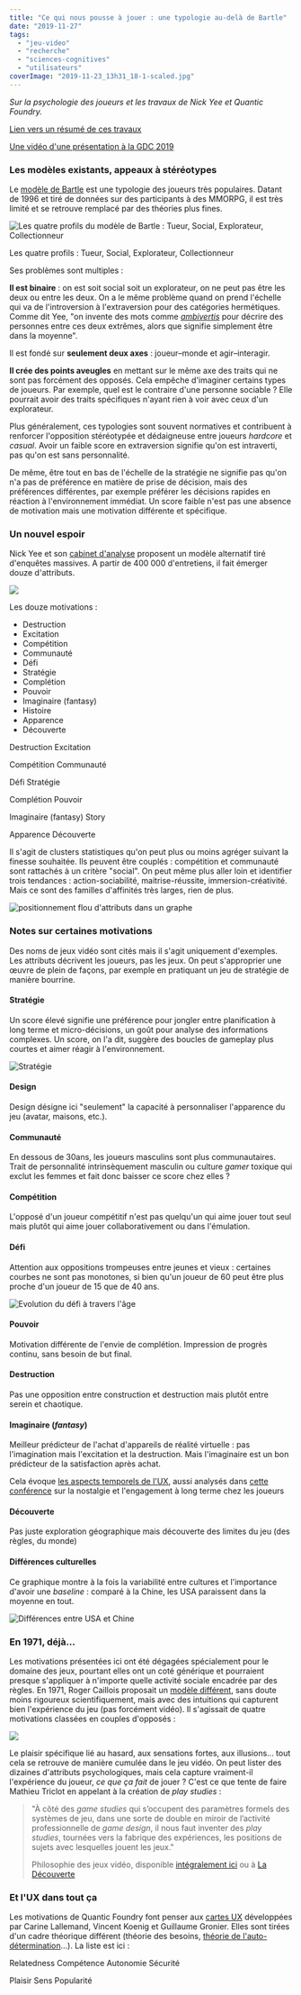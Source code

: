 ```yaml
---
title: "Ce qui nous pousse à jouer : une typologie au-delà de Bartle"
date: "2019-11-27"
tags:
  - "jeu-video"
  - "recherche"
  - "sciences-cognitives"
  - "utilisateurs"
coverImage: "2019-11-23_13h31_18-1-scaled.jpg"
---
```


_Sur la psychologie des joueurs et les travaux de Nick Yee et Quantic Foundry._

[Lien vers un résumé de ces travaux](https://quanticfoundry.com/gdc2019/)

[Une vidéo d'une présentation à la GDC 2019](https://www.gdcvault.com/play/1025742/A-Deep-Dive-into-the)

### Les modèles existants, appeaux à stéréotypes

Le [modèle de Bartle](https://en.wikipedia.org/wiki/Bartle_taxonomy_of_player_types) est une typologie des joueurs très populaires. Datant de 1996 et tiré de données sur des participants à des MMORPG, il est très limité et se retrouve remplacé par des théories plus fines.

![Les quatre profils du modèle de Bartle : Tueur, Social, Explorateur, Collectionneur](/assets/images/2019-11-23_13h31_18-1024x575.jpg)

Les quatre profils : Tueur, Social, Explorateur, Collectionneur

Ses problèmes sont multiples :

**Il est binaire** : on est soit social soit un explorateur, on ne peut pas être les deux ou entre les deux. On a le même problème quand on prend l'échelle qui va de l'introversion à l'extraversion pour des catégories hermétiques. Comme dit Yee, "on invente des mots comme [_ambivertis_](https://dictionary.cambridge.org/fr/dictionnaire/anglais/ambivert) pour décrire des personnes entre ces deux extrêmes, alors que signifie simplement être dans la moyenne".

Il est fondé sur **seulement deux axes** : joueur–monde et agir–interagir.

**Il crée des points aveugles** en mettant sur le même axe des traits qui ne sont pas forcément des opposés. Cela empêche d'imaginer certains types de joueurs. Par exemple, quel est le contraire d'une personne sociable ? Elle pourrait avoir des traits spécifiques n'ayant rien à voir avec ceux d'un explorateur.

Plus généralement, ces typologies sont souvent normatives et contribuent à renforcer l'opposition stéréotypée et dédaigneuse entre joueurs _hardcore_ et _casual_. Avoir un faible score en extraversion signifie qu'on est intraverti, pas qu'on est sans personnalité.

De même, être tout en bas de l'échelle de la stratégie ne signifie pas qu'on n'a pas de préférence en matière de prise de décision, mais des préférences différentes, par exemple préférer les décisions rapides en réaction à l'environnement immédiat. Un score faible n'est pas une absence de motivation mais une motivation différente et spécifique.

### Un nouvel espoir

Nick Yee et son [cabinet d'analyse](https://quanticfoundry.com/gdc2019/) proposent un modèle alternatif tiré d'enquêtes massives. A partir de 400 000 d'entretiens, il fait émerger douze d'attributs.

![](/assets/images/Sans-titre-1024x575.png)

Les douze motivations :

- Destruction
- Excitation
- Compétition
- Communauté
- Défi
- Stratégie
- Complétion
- Pouvoir
- Imaginaire (fantasy)
- Histoire
- Apparence
- Découverte


Destruction
Excitation

Compétition
Communauté

Défi
Stratégie

Complétion
Pouvoir

Imaginaire (fantasy)
Story

Apparence
Découverte

Il s'agit de clusters statistiques qu'on peut plus ou moins agréger suivant la finesse souhaitée. Ils peuvent être couplés : compétition et communauté sont rattachés à un critère "social". On peut même plus aller loin et identifier trois tendances : action-sociabilité, maitrise-réussite, immersion-créativité. Mais ce sont des familles d'affinités très larges, rien de plus.

![positionnement flou d'attributs dans un graphe](/assets/images/image.png)

### Notes sur certaines motivations

Des noms de jeux vidéo sont cités mais il s'agit uniquement d'exemples. Les attributs décrivent les joueurs, pas les jeux. On peut s'approprier une œuvre de plein de façons, par exemple en pratiquant un jeu de stratégie de manière bourrine.

#### **Stratégie**

Un score élevé signifie une préférence pour jongler entre planification à long terme et micro-décisions, un goût pour analyse des informations complexes. Un score, on l'a dit, suggère des boucles de gameplay plus courtes et aimer réagir à l'environnement.

![Stratégie](/assets/images/2019-11-23_18h37_04-1024x579.jpg)

#### Design

Design désigne ici "seulement" la capacité à personnaliser l'apparence du jeu (avatar, maisons, etc.).

#### Communauté

En dessous de 30ans, les joueurs masculins sont plus communautaires. Trait de personnalité intrinsèquement masculin ou culture _gamer_ toxique qui exclut les femmes et fait donc baisser ce score chez elles ?

#### **Compétition**

L'opposé d'un joueur compétitif n'est pas quelqu'un qui aime jouer tout seul mais plutôt qui aime jouer collaborativement ou dans l'émulation.

#### Défi

Attention aux oppositions trompeuses entre jeunes et vieux : certaines courbes ne sont pas monotones, si bien qu'un joueur de 60 peut être plus proche d'un joueur de 15 que de 40 ans.

![Evolution du défi à travers l'âge](/assets/images/Capture-d’écran-2019-11-27-à-20.19.22-1024x575.png)

#### Pouvoir

Motivation différente de l'envie de complétion. Impression de progrès continu, sans besoin de but final.

#### Destruction

Pas une opposition entre construction et destruction mais plutôt entre serein et chaotique.

#### Imaginaire (_fantasy_)

Meilleur prédicteur de l'achat d'appareils de réalité virtuelle : pas l'imagination mais l'excitation et la destruction. Mais l'imaginaire est un bon prédicteur de la satisfaction après achat.

Cela évoque [les aspects temporels de l'UX](https://uxmind.eu/2014/07/09/l-ux-est-dynamique/), aussi analysés dans [cette conférence](https://www.gdcvault.com/play/1023329/Engines-of-Play-How-Player) sur la nostalgie et l'engagement à long terme chez les joueurs

#### Découverte

Pas juste exploration géographique mais découverte des limites du jeu (des règles, du monde)

#### Différences culturelles

Ce graphique montre à la fois la variabilité entre cultures et l'importance d'avoir une _baseline_ : comparé à la Chine, les USA paraissent dans la moyenne en tout.

![Différences entre USA et Chine ](/assets/images/Capture-d’écran-2019-11-27-à-20.16.16-1024x567.png)

### En 1971, déjà…

Les motivations présentées ici ont été dégagées spécialement pour le domaine des jeux, pourtant elles ont un coté générique et pourraient presque s'appliquer à n'importe quelle activité sociale encadrée par des règles. En 1971, Roger Caillois proposait un [modèle différent](http://azumanurlin.over-blog.com/2015/08/en-bref-roger-caillois.html), sans doute moins rigoureux scientifiquement, mais avec des intuitions qui capturent bien l'expérience du jeu (pas forcément vidéo). Il s'agissait de quatre motivations classées en couples d'opposés :

![](/assets/images/RCaillois.jpg)

Le plaisir spécifique lié au hasard, aux sensations fortes, aux illusions... tout cela se retrouve de manière cumulée dans le jeu vidéo. On peut lister des dizaines d'attributs psychologiques, mais cela capture vraiment-il l'expérience du joueur, _ce que ça fait_ de jouer ? C'est ce que tente de faire Mathieu Triclot en appelant à la création de _play studies_ :

> "À côté des _game studies_ qui s’occupent des paramètres formels des systèmes de jeu, dans une sorte de double en miroir de l’activité professionnelle de _game design_, il nous faut inventer des _play studies_, tournées vers la fabrique des expériences, les positions de sujets avec lesquelles jouent les jeux."
>
> Philosophie des jeux vidéo, disponible [intégralement ici](https://www.editions-zones.fr/lyber?philosophie-des-jeux-video) ou à [La Découverte](https://www.editionsladecouverte.fr/catalogue/index-Philosophie_des_jeux_vid__o-9782707197672.html)

### Et l'UX dans tout ça

Les motivations de Quantic Foundry font penser aux [cartes UX](https://uxmind.eu/portfolio/ux-design-and-evaluation-cards/) développées par Carine Lallemand, Vincent Koenig et Guillaume Gronier. Elles sont tirées d'un cadre théorique différent (théorie des besoins, [théorie de l'auto-détermination](https://en.wikipedia.org/wiki/Self-determination_theory)…). La liste est ici :

Relatedness
Compétence
Autonomie
Sécurité

Plaisir
Sens
Popularité
